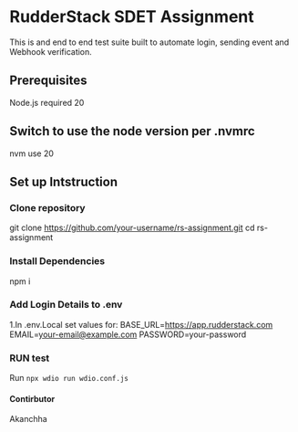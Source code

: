 # RudderStack SDET Assignment
This is and end to end test suite built to automate login, sending event and Webhook verification.


## Prerequisites
Node.js required 20

## Switch to use the node version per .nvmrc

nvm use 20

## Set up Intstruction

### Clone repository
git clone https://github.com/your-username/rs-assignment.git
cd rs-assignment

### Install Dependencies
npm i

### Add Login Details to .env
1.In .env.Local set values for:
        BASE_URL=https://app.rudderstack.com
        EMAIL=your-email@example.com
        PASSWORD=your-password

### RUN test 
Run `npx wdio run wdio.conf.js`




#### Contirbutor

   Akanchha

